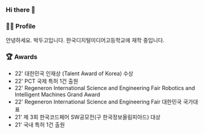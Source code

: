 ### Hi there 👋

### 🧑‍💻 Profile
안녕하세요. 박두고입니다.
한국디지털미디어고등학교에 재학 중입니다.

### 🏆 Awards
  - 22' 대한민국 인재상 (Talent Award of Korea) 수상
  - 22' PCT 국제 특허 1건 출원
  - 22' Regeneron International Science and Engineering Fair Robotics and Intelligent Machines Grand Award
  - 22' Regeneron International Science and Engineering Fair 대한민국 국가대표
  - 21' 제 3회 한국코드페어 SW공모전(구 한국정보올림피아드) 대상
  - 21' 국내 특허 1건 출원
